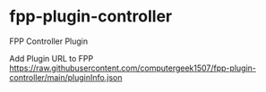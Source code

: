 # fpp-plugin-controller
FPP Controller Plugin

Add Plugin URL to FPP
https://raw.githubusercontent.com/computergeek1507/fpp-plugin-controller/main/pluginInfo.json

